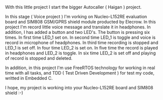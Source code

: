 With this little project I start the bigger Autocaller ( Haigan ) project.

In this stage ( Voice project ) I'm vorking on Nucleo-L152RE evaluation board and SIM808 GSM/GPRS shield module producted by Elecrow. 
In this project I'm record little voice message and translate it in headphones. In addition, I has added a button and two LED's. The button is pressing six times.
In first time LED_1 set on. In second time LED_1 is toggle and voice is record in microphone of headphones. In third time recording is stopped and LED_1 is set off.
In four time LED_2 is set on. In five time the record is played in headphones and LED_2 is toggle. In six time LED_2 is set off and playing of record is stopped 
and deleted.

In addition, in this project I'm use FreeRTOS technology for working in real time with all tasks, and TDD ( Test Driven Development ) for test my code, 
writted in Embedded C.

I hope, my project is working into your Nucleo-L152RE board and SIM808 shield :-)
